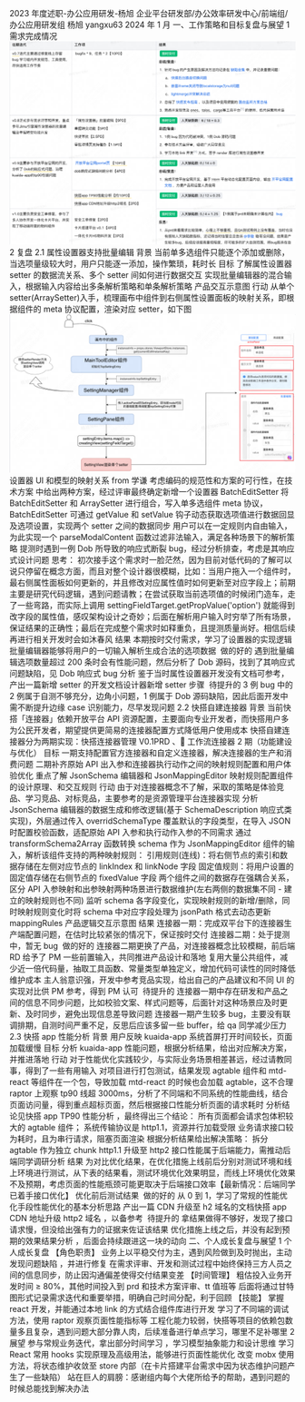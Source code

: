 2023 年度述职-办公应用研发-杨旭
企业平台研发部/办公效率研发中心/前端组/办公应用研发组 杨旭 yangxu63 2024 年 1 月
一、工作策略和目标复盘与展望
1 需求完成情况
![alt text](image-4.png)
2 复盘
2.1 属性设置器支持批量编辑
背景
当前单多选组件只能逐个添加或删除，当选项量级较大时，用户只能逐一添加，操作繁琐，耗时长
目标
了解属性设置器 setter 的数据流关系、多个 setter 间如何进行数据交互
实现批量编辑器的混合输入，根据输入内容给出多条解析策略和单条解析策略
产品交互示意图
行动
从单个 setter(ArraySetter)入手，梳理画布中组件到右侧属性设置面板的映射关系，即根据组件的 meta 协议配置，渲染对应 setter，如下图
![alt text](image-5.png)
设置器 UI 和模型的映射关系 from 学谦
考虑编码的规范性和方案的可行性，在技术方案
中给出两种方案，经过评审最终确定新增一个设置器 BatchEditSetter
将 BatchEditSetter 和 ArraySetter 进行组合，写入单多选组件 meta 协议，BatchEditSetter 可通过 getValue 和 setValue 钩子动态获取选项值进行数据回显及选项设置，实现两个 setter 之间的数据同步
用户可以在一定规则内自由输入，为此实现一个 parseModalContent 函数过滤非法输入，满足各种场景下的解析策略
提测时遇到一例 Dob 所导致的响应式断裂 bug，经过分析排查，考虑是其响应式设计问题
思考：
初次接手这个需求时一脸茫然，因为目前对低代码的了解可以说只停留在概念方面，而且对整个设计器很模糊，比如：当用户拖入一个组件时，最右侧属性面板如何更新的，并且修改对应属性值时如何更新至对应字段上；前期主要是研究代码逻辑，遇到问题请教；在尝试获取当前选项值的时候闭门造车，走了一些弯路，而实际上调用 settingFieldTarget.getPropValue('option') 就能得到改字段的属性值，感叹架构设计之奇妙；后面在解析用户输入时穷举了所有场景，保证结果的正确性；最后在完成整个需求时如释重负，且提测质量尚好。相信后续再进行相关开发时会如沐春风
结果
本期按时交付需求，学习了设置器的实现逻辑
批量编辑器能够将用户的一切输入解析生成合法的选项数据
​ 做的好的
遇到批量编辑选项数量超过 200 条时会有性能问题，然后分析了 Dob 源码，找到了其响应式问题缺陷，见 Dob 响应式 bug 分析
鉴于当时属性设置器开发没有文档可参考，产出一篇新增 setter 的开发文档设计器新增 setter 步骤
​ 待提升的
3 例 bug 中的 2 例属于自测不够充分，边角小问题，1 例属于 Dob 源码缺陷，因此后面开发中需不断提升边缘 case 识别能力，尽早发现问题
2.2 快搭自建连接器
背景
当前快搭「连接器」依赖开放平台 API 资源配置，主要面向专业开发者，而快搭用户多为公民开发者，期望提供更简易的连接器配置方式降低用户使用成本
快搭自建连接器分为两期实现：快搭连接器管理 V0.1PRD
、🔄 工作流连接器 2 期（功能建设与优化）
目标
一期支持配置官方连接器和自定义连接器，解决连接器的生产和消费问题
二期补齐原始 API 出入参和连接器执行动作之间的映射规则配置和用户体验优化
重点了解 JsonSchema 编辑器和 JsonMappingEditor 映射规则配置组件的设计原理、和交互规则
行动
由于对连接器概念不了解，采取的策略是体验竞品、学习竞品、对标竞品，主要参考的是资源管理平台连接器实现
分析 JsonSchema 编辑器的数据生成和修改逻辑(基于 SchemaDescription 响应式类实现)，外层通过传入 overridSchemaType 覆盖默认的字段类型，在导入 JSON 时配置校验函数，适配原始 API 入参和执行动作入参的不同需求
通过 transformSchema2Array 函数转换 schema 作为 JsonMappingEditor 组件的输入，解析该组件支持的两种映射规则：
引用规则(连线)：将右侧节点的索引和数据存储在左侧对应节点的 linkIndex 和 linkNode 字段
固定值规则：将用户设置的固定值存储在右侧节点的 fixedValue 字段
两个组件之间的数据存在强耦合关系，区分 API 入参映射和出参映射两种场景进行数据维护(左右两侧的数据集不同 - 建立的映射规则也不同)
监听 schema 各字段变化，实现映射规则的新增/删除，同时映射规则变化时将 schema 中对应字段处理为 jsonPath 格式去动态更新 mappingRules
产品逻辑交互示意图
结果
连接器一期：完成双平台下的连接器生产端配置问题，在估时比较紧张的情况下，保证按时交付
连接器二期：处于提测中，暂无 bug
​ 做的好的
连接器二期更换了产品，对连接器概念比较模糊，前后端 RD 给予了 PM 一些前置输入，共同推进产品设计和落地
复用大量公共组件，减少近一倍代码量，抽取工具函数、常量类型单独定义，增加代码可读性的同时降低维护成本
主人翁意识强，开发中参考竞品实现，给出自己的产品建议和不同 UI 的实现对比供 PM 参考，得到 PM 认可
​ 待提升的
连接器一期中存在研发和产品之间的信息不同步问题，比如校验文案、样式问题等，后面针对这种场景应及时更新、及时同步，避免出现信息差导致问题
连接器一期产生较多 bug，主要没有联调排期，自测时间严重不足，反思后应该多留一些 buffer，给 qa 同学减少压力
2.3 快搭 app 性能分析
背景
用户反映 kuaida-app 系统首屏打开时间较长，页面加载缓慢
目标
分析 kuaida-app 性能问题，根据分析结果，给出对应解决方案，并推进落地
行动
对于性能优化实践较少，与实际业务场景相差甚远，经过请教同事，得到了一些有用输入
对项目进行打包测试，结果发现 agtable 组件和 mtd-react 等组件在一个包，导致加载 mtd-react 的时候也会加载 agtable，这不合理
raptor 上观察 tp90 线超 3000ms，分析了不同端和不同系统的性能曲线，结合页面访问量，得到重点超标页面，然后根据接口性能分析页面的请求耗时
分析结论见快搭 app TP90 性能分析
，最终得出三个结论：
所有页面都会请求包体积较大的 agtable 组件；
系统传输协议是 http1.1，资源并行加载受限
业务请求接口较为耗时，且为串行请求，阻塞页面渲染
根据分析结果给出解决策略：
拆分 agtable 作为独立 chunk
http1.1 升级至 http2
接口性能属于后端能力，需推动后端同学调研分析
结果
为对比优化结果，在优化措施上线前后分别对测试环境和线上环境进行测试，从下表的结果看，测试环境优化效果明显，而线上环境优化效果不及预期，考虑页面的性能瓶颈可能更取决于后端接口效率【最新情况：后端同学已着手接口优化】
优化前后测试结果
​ 做的好的
从 0 到 1，学习了常规的性能优化手段性能优化的基本分析思路
产出一篇 CDN 升级至 h2 域名的文档快搭 app CDN 地址升级 http2 域名
，以备参考
​ 待提升的
拿结果做得不够好，发现了接口请求慢，但没给出强有力的证据来佐证该结果
优化措施上线之后，并没有起到预期的效果结果分析
，后面会持续跟进这一块的动向
二、个人成长复盘与展望
1 个人成长复盘
【角色职责】
业务上以平稳交付为主，遇到风险做到及时抛出，主动发现问题缺陷
，并进行修复
在需求评审、开发和测试过程中始终保持三方人员之间的信息同步，防止因沟通偏差使得交付结果变差
【时间管理】
粗估投入业务开发时间 ≥ 80%，其他时间投入到 prd 和技术方案评审、tt 值班等
后面将通过甘特图形式记录需求迭代和重要举措，明确自己时间分配，利于回顾
【技能】
掌握 react 开发，并能通过本地 link 的方式结合组件库进行开发
学习了不同端的调试方法，使用 raptor 观察页面性能指标等
工程化能力较弱，快搭等项目的依赖包数量多且复杂，遇到问题大部分靠人肉，后续准备进行单点学习，哪里不足补哪里
2 展望
参与常规业务迭代，拿出部分时间学习
，学习模型抽象能力和设计思维
学习 React 常用 hooks 实现原理及高级用法，能够进行页面性能优化
改变 mobx 使用方法，将状态维护收敛至 store 内部（在卡片搭建平台需求中因为状态维护问题产生了一些缺陷）
站在巨人的肩膀：感谢组内每个大佬所给予的帮助，遇到问题的时候总能找到解决办法

